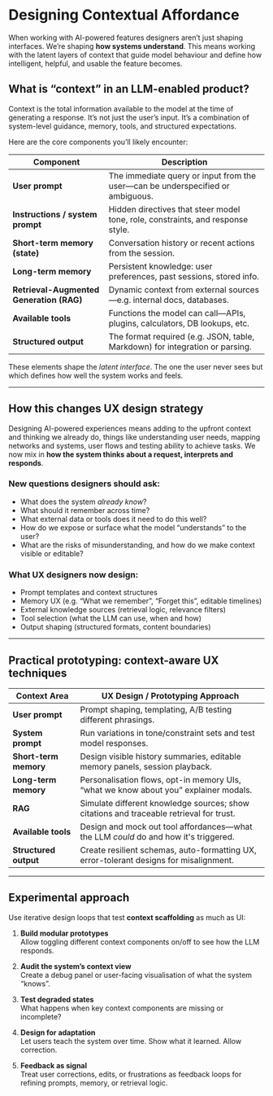 # Designing Contextual Affordance

When working with AI-powered features designers aren’t just shaping interfaces. We’re shaping **how systems understand**. This means working with the latent layers of context that guide model behaviour and define how intelligent, helpful, and usable the feature becomes.

## What is “context” in an LLM-enabled product?

Context is the total information available to the model at the time of generating a response. It’s not just the user’s input. It’s a combination of system-level guidance, memory, tools, and structured expectations.

Here are the core components you’ll likely encounter:

| **Component**                       | **Description**                                                                 |
|------------------------------------|---------------------------------------------------------------------------------|
| **User prompt**                    | The immediate query or input from the user—can be underspecified or ambiguous. |
| **Instructions / system prompt**   | Hidden directives that steer model tone, role, constraints, and response style.|
| **Short-term memory (state)**      | Conversation history or recent actions from the session.                       |
| **Long-term memory**               | Persistent knowledge: user preferences, past sessions, stored info.           |
| **Retrieval-Augmented Generation (RAG)** | Dynamic context from external sources—e.g. internal docs, databases.     |
| **Available tools**                | Functions the model can call—APIs, plugins, calculators, DB lookups, etc.     |
| **Structured output**              | The format required (e.g. JSON, table, Markdown) for integration or parsing.  |

These elements shape the *latent interface*. The one the user never sees but which defines how well the system works and feels.

---

## How this changes UX design strategy

Designing AI-powered experiences means adding to the upfront context and thinking we already do, things like understanding user needs, mapping networks and systems, user flows and testing ability to achieve tasks. We now mix in **how the system thinks about a request, interprets and responds**.

### New questions designers should ask:
- What does the system *already know*?
- What should it remember across time?
- What external data or tools does it need to do this well?
- How do we expose or surface what the model “understands” to the user?
- What are the risks of misunderstanding, and how do we make context visible or editable?

### What UX designers now design:
- Prompt templates and context structures
- Memory UX (e.g. “What we remember”, “Forget this”, editable timelines)
- External knowledge sources (retrieval logic, relevance filters)
- Tool selection (what the LLM can use, when and how)
- Output shaping (structured formats, content boundaries)

---

## Practical prototyping: context-aware UX techniques

| **Context Area**        | **UX Design / Prototyping Approach**                                                                 |
|-------------------------|--------------------------------------------------------------------------------------------------------|
| **User prompt**         | Prompt shaping, templating, A/B testing different phrasings.                                           |
| **System prompt**       | Run variations in tone/constraint sets and test model responses.                                       |
| **Short-term memory**   | Design visible history summaries, editable memory panels, session playback.                          |
| **Long-term memory**    | Personalisation flows, opt-in memory UIs, “what we know about you” explainer modals.                  |
| **RAG**                 | Simulate different knowledge sources; show citations and traceable retrieval for trust.               |
| **Available tools**     | Design and mock out tool affordances—what the LLM *could* do and how it's triggered.                  |
| **Structured output**   | Create resilient schemas, auto-formatting UX, error-tolerant designs for misalignment.                |

---

## Experimental approach

Use iterative design loops that test **context scaffolding** as much as UI:

1. **Build modular prototypes**  
   Allow toggling different context components on/off to see how the LLM responds.

2. **Audit the system’s context view**  
   Create a debug panel or user-facing visualisation of what the system “knows”.

3. **Test degraded states**  
   What happens when key context components are missing or incomplete?

4. **Design for adaptation**  
   Let users teach the system over time. Show what it learned. Allow correction.

5. **Feedback as signal**  
   Treat user corrections, edits, or frustrations as feedback loops for refining prompts, memory, or retrieval logic.